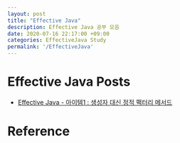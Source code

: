```yaml
---
layout: post
title: "Effective Java"
description: Effective Java 공부 모음
date: 2020-07-16 22:17:00 +09:00
categories: EffectiveJava Study
permalink: '/EffectiveJava'
---
```


# Effective Java Posts
- [Effective Java - 아이템1 : 생성자 대신 정적 팩터리 메서드](https://yoowonyoung.github.io/posts/Effective-Java-01/)

# Reference

